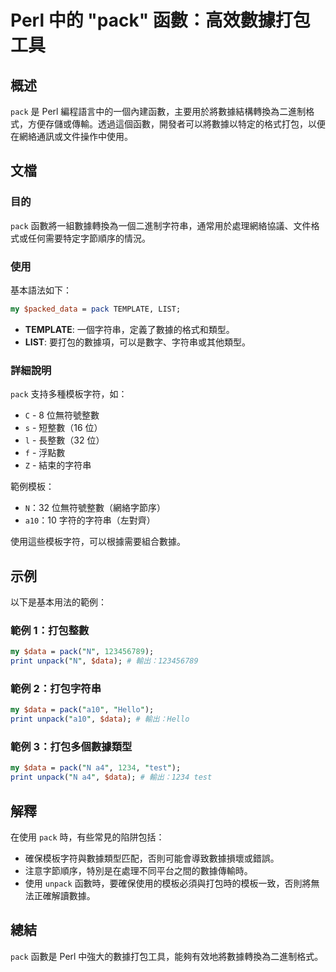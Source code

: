 <!--
Meta Description: # Perl 中的 "pack" 函數：高效數據打包工具 ## 概述 `pack` 是 Perl 編程語言中的一個內建函數，主要用於將數據結構轉換為二進制格式，方便存儲或傳輸。透過這個函數，開發者可以將數據以特定的格式打包，以便在網絡通訊或文件操作中使用。 ## 文檔 ### 目的 `pack` 函...
Meta Keywords: pack, perl, data, unpack, a10
-->

# Perl 中的 "pack" 函數：高效數據打包工具

## 概述
`pack` 是 Perl 編程語言中的一個內建函數，主要用於將數據結構轉換為二進制格式，方便存儲或傳輸。透過這個函數，開發者可以將數據以特定的格式打包，以便在網絡通訊或文件操作中使用。

## 文檔
### 目的
`pack` 函數將一組數據轉換為一個二進制字符串，通常用於處理網絡協議、文件格式或任何需要特定字節順序的情況。

### 使用
基本語法如下：
```perl
my $packed_data = pack TEMPLATE, LIST;
```
- **TEMPLATE**: 一個字符串，定義了數據的格式和類型。
- **LIST**: 要打包的數據項，可以是數字、字符串或其他類型。

### 詳細說明
`pack` 支持多種模板字符，如：
- `C` - 8 位無符號整數
- `s` - 短整數（16 位）
- `l` - 長整數（32 位）
- `f` - 浮點數
- `Z` - 結束的字符串

範例模板：
- `N`：32 位無符號整數（網絡字節序）
- `a10`：10 字符的字符串（左對齊）

使用這些模板字符，可以根據需要組合數據。

## 示例
以下是基本用法的範例：

### 範例 1：打包整數
```perl
my $data = pack("N", 123456789);
print unpack("N", $data); # 輸出：123456789
```

### 範例 2：打包字符串
```perl
my $data = pack("a10", "Hello");
print unpack("a10", $data); # 輸出：Hello
```

### 範例 3：打包多個數據類型
```perl
my $data = pack("N a4", 1234, "test");
print unpack("N a4", $data); # 輸出：1234 test
```

## 解釋
在使用 `pack` 時，有些常見的陷阱包括：
- 確保模板字符與數據類型匹配，否則可能會導致數據損壞或錯誤。
- 注意字節順序，特別是在處理不同平台之間的數據傳輸時。
- 使用 `unpack` 函數時，要確保使用的模板必須與打包時的模板一致，否則將無法正確解讀數據。

## 總結
`pack` 函數是 Perl 中強大的數據打包工具，能夠有效地將數據轉換為二進制格式。